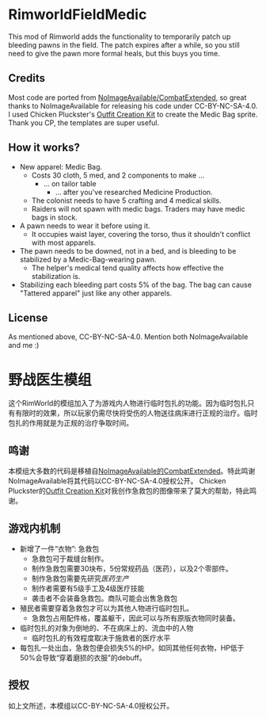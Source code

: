 # RimworldFieldMedic
This mod of Rimworld adds the functionality to temporarily patch up bleeding pawns in the field.
The patch expires after a while, so you still need to give the pawn more formal heals, but this buys you time.

## Credits
Most code are ported from [NoImageAvailable/CombatExtended](https://github.com/NoImageAvailable/CombatExtended), so great thanks to NoImageAvailable for releasing his code under CC-BY-NC-SA-4.0.
I used Chicken Pluckster's [Outfit Creation Kit](https://steamcommunity.com/sharedfiles/filedetails/?id=1114369188) to create the Medic Bag sprite. Thank you CP, the templates are super useful.
 
## How it works?
* New apparel: Medic Bag.
  * Costs 30 cloth, 5 med, and 2 components to make ...
    * ... on tailor table
      * ... after you've researched Medicine Production.
  * The colonist needs to have 5 crafting and 4 medical skills.
  * Raiders will not spawn with medic bags. Traders may have medic bags in stock.
* A pawn needs to wear it before using it.
  * It occupies waist layer, covering the torso, thus it shouldn't conflict with most apparels.
* The pawn needs to be downed, not in a bed, and is bleeding to be stabilized by a Medic-Bag-wearing pawn.
  * The helper's medical tend quality affects how effective the stabilization is.
* Stabilizing each bleeding part costs 5% of the bag. The bag can cause "Tattered apparel" just like any other apparels.
 
## License
As mentioned above, CC-BY-NC-SA-4.0. Mention both NoImageAvailable and me :)

# 野战医生模组
这个RimWorld的模组加入了为游戏内人物进行临时包扎的功能。因为临时包扎只有有限时的效果，所以玩家仍需尽快将受伤的人物送往病床进行正规的治疗。临时包扎的作用就是为正规的治疗争取时间。

## 鸣谢
本模组大多数的代码是移植自[NoImageAvailable的CombatExtended](https://github.com/NoImageAvailable/CombatExtended)。特此鸣谢NoImageAvailable将其代码以CC-BY-NC-SA-4.0授权公开。
Chicken Pluckster的[Outfit Creation Kit](https://steamcommunity.com/sharedfiles/filedetails/?id=1114369188)对我创作急救包的图像带来了莫大的帮助，特此鸣谢。

## 游戏内机制
* 新增了一件“衣物”: 急救包
  * 急救包可于裁缝台制作。
  * 制作急救包需要30块布，5份常规药品（医药），以及2个零部件。
  * 制作急救包需要先研究*医药生产*
  * 制作者需要有5级手工及4级医疗技能
  * 袭击者不会装备急救包。商队可能会出售急救包
* 殖民者需要穿着急救包才可以为其他人物进行临时包扎。
  * 急救包占用配件格，覆盖躯干，因此可以与所有原版衣物同时装备。
* 临时包扎的对象为倒地的、不在病床上的、流血中的人物
  * 临时包扎的有效程度取决于施救者的医疗水平
* 每包扎一处出血，急救包便会损失5%的HP。如同其他任何衣物，HP低于50%会导致“穿着磨损的衣服”的debuff。

## 授权
如上文所述，本模组以CC-BY-NC-SA-4.0授权公开。
